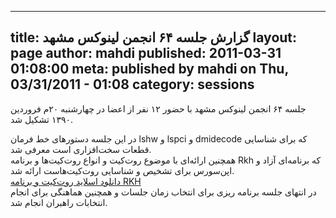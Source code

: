 ----------
title: گزارش جلسه ۶۴ انجمن لینوکس مشهد
layout: page
author: mahdi
published: 2011-03-31 01:08:00
meta: published by mahdi on Thu, 03/31/2011 - 01:08
category: sessions
----------
جلسه ۶۴ انجمن لینوکس مشهد با حضور ۱۲ نفر از اعضا در چهار‌شنبه ۲۰‌م فروردین
۱۳۹۰ تشکیل شد.  


<!--more-->



در این جلسه دستورهای خط فرمان lshw و lspci و dmidecode که برای شناسایی قطعات
سخت‌افزاری است معرفی شد.  
همچنین ارا‌ئه‌ای با موضوع روت‌کیت و انواع روت‌کیت‌ها و برنامه Rkh که برنامه‌ای
آزاد و اپن‌سورس برای تشخیص و شناسایی روت‌کیت‌هاست ارائه شد.  
[دانلود اسلاید روت‌کیت و برنامه
RKH](http://mashhadlug.org/uploads/rkhunter.odp)  
در انتهای جلسه برنامه ریزی برای انتخاب زمان جلسات و همچنین هماهنگی برای انجام
انتخابات راهبران انجام شد.
